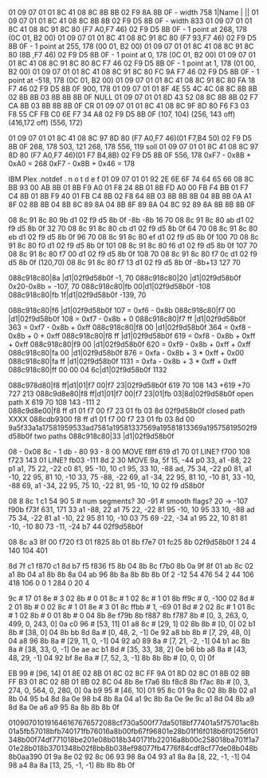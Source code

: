 01 09 07 01 01 8C 41          08 8C 8B 8B                  02 F9 8A 8B 0F - width 758 
                1|Name       |                                   ||
01 09 07 01 01 8C 41          08 8C 8B 8B                  02 F9 D5 8B 0F - width 833
01 09 07 01 01 8C 41          08 8C 91 8C 80 (F7 A0,F7 46) 02 F9 D5 8B 0F - 1 point at  268, 178 (0C 01, B2 00)
01 09 07 01 01 8C 41          08 8C 91 8C 80 (F7 93,F7 46) 02 F9 D5 8B 0F - 1 point at  255, 178 (00 01, B2 00)
01 09 07 01 01 8C 41          08 8C 91 8C 80 (8B   ,F7 46) 02 F9 D5 8B 0F - 1 point at    0, 178 (0C 01, B2 00)
01 09 07 01 01 8C 41          08 8C 91 8C 80  8C    F7 46  02 F9 D5 8B 0F - 1 point at    1, 178 (01 00, B2 00)
01 09 07 01 01 8C 41          08 8C 91 8C 80  FC 9A F7 46  02 F9 D5 8B 0F - 1 point at -518, 178 (0C 01, B2 00)
01 09 07 01 01 8C 41          08 8C 91 8C 80  FA 18 F7 46  02 F9 D5 8B 0F   900, 178
01 09 07 01 01 8F 4E 55 4C 4C 08 8C 8B 8B 02  8B    8B     03 8B 8B 8B 0F   NULL
01 09 07 01 01 8D 43 52       08 8C 8B 8B 02  F7 CA 8B     03 8B 8B 8B 0F   CR
01 09 07 01 01 8C 41          08 8C 9F 8D 80  F6 F3 03 F8 55 CF FB C0 6E F7 34 A8   02 F9 D5 8B 0F
                                             (107, 104) (256, 143 off) (416,172 off) (556, 172)

01 09 07 01 01 8C 41          08 8C 97 8D 80 (F7 A0,F7 46)(01 F7,B4 50)  02 F9 D5 8B 0F
                                                268,  178    503,  121
                                                268,  178    556,  119 soll
01 09 07 01 01 8C 41          08 8C 97 8D 80 (F7 A0,F7 46)(01 F7 B4,8B)  02 F9 D5 8B 0F
                                                             556,  178
0xF7 - 0x8B + 0xA0 = 268
0xF7 - 0x8B + 0x46 = 178

IBM Plex .notdef
                   .  n  o  t  d  e  f
01 09 07 01 01 92 2E 6E 6F 74 64 65 66  08 8C  BB 93 00 AB 8B 01 8B F9 A0 01 F8 24 8B 01 8B FD A0 00 FB F4 BB 01 F7 C4 8B 01 8B F9 40 01 FB C4 8B 02 F8 64 8B 03 8B 8B 8B 04 8B 8B 0A A1 8F 02 8B 8B 04 8B 8C 89 8A 04 8B 8F 89 8A 04 8C 92 89 8A 8B 8B 8B 0F


08 8c 91 8c 80  9b  d1  02 f9 d5 8b 0f
               -8b -8b
                16  70
08 8c 91 8c 80  ab  d1  02 f9 d5 8b 0f
                32  70
08 8c 91 8c 80  cb  d1  02 f9 d5 8b 0f
                64  70
08 8c 91 8c 80  eb  d1  02 f9 d5 8b 0f
                96  70
08 8c 91 8c 80  ef  d1  02 f9 d5 8b 0f
               100  70
08 8c 91 8c 80  f0  d1  02 f9 d5 8b 0f
               101
08 8c 91 8c 80  f6  d1  02 f9 d5 8b 0f
               107  70
08 8c 91 8c 80  f7 00  d1  02 f9 d5 8b 0f
               108     70
08 8c 91 8c 80  f7 0c  d1  02 f9 d5 8b 0f (120,70)
08 8c 91 8c 80  f7 13  d1  02 f9 d5 8b 0f
               -8b+13
                127   70

088c918c80|8a   |d1|02f9d58b0f   -1, 70
088c918c80|20   |d1|02f9d58b0f 0x20-0x8b = -107, 70
088c918c80|fb 00|d1|02f9d58b0f -108 
088c918c80|fb 1f|d1|02f9d58b0f -139, 70

088c918c80|f6            |d1|02f9d58b0f 107 = 0xf6 - 0x8b
088c918c80|f7 00         |d1|02f9d58b0f 108 = 0xf7 - 0x8b + 0
088c918c80|f7 ff         |d1|02f9d58b0f 363 = 0xf7 - 0x8b + 0xff
088c918c80|f8 00         |d1|02f9d58b0f 364 = 0xf8 - 0x8b + 0 + 0xff
088c918c80|f8 ff         |d1|02f9d58b0f 619 = 0xf8 - 0x8b + 0xff + 0xff 
088c918c80|f9 00         |d1|02f9d58b0f 620 = 0xf9 - 0x8b + 0xff + 0xff
088c918c80|fa 00         |d1|02f9d58b0f 876 = 0xfa - 0x8b + 3 * 0xff + 0x00
088c918c80|fa ff         |d1|02f9d58b0f 1131 = 0xfa - 0x8b + 3 * 0xff + 0xff
088c918c80|ff 00 00 04 6c|d1|02f9d58b0f 1132

088c978d80|f8 ff|d1|01|f7 00|f7 23|02f9d58b0f
            619  70     108   143
                       +619   +70
                        727   213
088c9d8e80|f8 ff|d1|01|f7 00|f7 23|01|fb 03|8d|02f9d58b0f open path
        X   619  70     108   143      -111  2           
088c9d8e00|f8 ff d1 01 f7 00 f7 23 01 fb 03 8d 02f9d58b0f closed path
    XXXX
088cdb9300 f8 ff d1 01 f7 00 f7 23 01 fb 03 8d 00 9a5f33a1a17581959533ad7581a19581337569a19581813369a19575819502f9d58b0f  two paths
088c918c80|33   |d1|02f9d58b0f

08 - 0x08
8c - 1
db - 80
93 - 8
00    MOVE
f8ff   619
d1      70
01    LINE?
f700   108
f723   143
01    LINE?
fb03  -111
8d       2
30       MOVE
9a, 5f   15, -44 p0
33, a1  -88,  22 p1
a1, 75   22, -22 c0
81, 95  -10,  10 c1
95, 33   10, -88
ad, 75   34, -22 p0
81, a1  -10,  22
95, 81   10, -10
33, 75  -88, -22
69, a1  -34,  22
95, 81   10, -10
81, 33  -10, -88
69, a1  -34,  22
95, 75   10, -22
81, 95  -10,  10
02 f9
d58b0f

08   8
8c   1
c1  54
90   5 # num segments?
30 -91 # smooth flags? 20 -> -107
f90b f73f  631, 171
33 a1 -88,  22
a1 75  22, -22
81 95 -10,  10
95 33  10, -88
ad 75  34, -22
81 a1 -10,  22
95 81  10, -10
03
75 69  -22, -34
a1 95  22, 10
81 81 -10, -10
80 73  -11, -24
b7  44
02f9d58b0f

08 8c a3 8f 00 f720 f3  01 f825 8b 01 8b f7e7 01 fc25 8b 02f9d58b0f
    1 24  4     140 104     401

8d  7f c1 f870 c1 8d b7  f5 f836 f5 8b  04 8b 8c f7b0 8b  0a 9f 8f  01 ab 8c 02 a1 8b 04 a1 8b 8b 8a 04 ab 96 8b 8a 8b 8b 8b 0f
 2 -12 54  476 54  2 44 106  418 106 0      0  1  284  0     20  4  

   9c      # 17
01 8e      # 3
02 8b      # 0
01 8c      # 1
02 8c      # 1
01 8b ff9c # 0, -100
02 8d      # 2
01 8b      # 0
02 8c      # 1
01 8e      # 3
01 8c ffbb # 1, -69
01 8d      # 2
02 8c      # 1
01 8c      # 1
02 8b      # 0
01 8b      # 0
04 8b 8e f79b 8b f887 8b f787 8b  # [0, 3, 263, 0, 499, 0, 243, 0]
0a c0 96  # [53, 11]
01 a8 8c  # [29, 1]
02 8b 8b  # [0, 0]
02 b1 8b  # [38, 0]
04 8b bb 8d 8a  # [0, 48, 2, -1]
0e 92 a8 bb 8b  # [7, 29, 48, 0]
04 a8 96 8b 8a  # [29, 11, 0, -1]
04 92 a0 89 8a  # [7, 21, -2, -1]
04 b1 ac 8b 8a  # [38, 33, 0, -1]
0e ae ac b1 8d  # [35, 33, 38, 2]
0e b6 bb a8 8a  # [43, 48, 29, -1]
04 92 bf 8e 8a  # [7, 52, 3, -1]
8b 8b 8b        # [0, 0, 0]
0f

EB 99  # [96, 14]
01 8E
02 8B
01 8C
02 8C
FF 9A
01 8D
02 8C
01 8B
02 8B
FF B3
01 8C
02 8B
01 8B
02 8C
04 8b 8e f7a6 8b f8c8 8b f7ac 8b  # [0, 3, 274, 0, 564, 0, 280, 0]
0a b9 95  # [46, 10]
01 95 8c
01 9a 8c
02 8b 8b
02 a1 8b
04 95 b4 8d 8a
0e 98 b4 8b 8a
04 a1 9c 8b 8a
0e 9e 9c a1 8d
04 8b a9 8d 8a
0e a6 a9 95 8a
8b 8b 8b 0f


010907010191646167676572088cf730a500f77da5018bf77401a5f75701ac8b01a5fb57018bfb740171fb76016a8b00fb67f96801e28b01f16f018b6f01256f01348b00f74df771018be201e08b018b340171fb22016a8b00c258018ba701f1a701e28b018b3701348b02f8bb8b038ef98077fb4776f84cdf8cf77de08b048b8b0aa390
01 9a 8e
02 92 8c
06 93 98 8a
04 93 a1 8a 8a  [8, 22, -1, -1]
04 98 a4 8a 8a  [13, 25, -1, -1]
8b 8b 8b 0f
